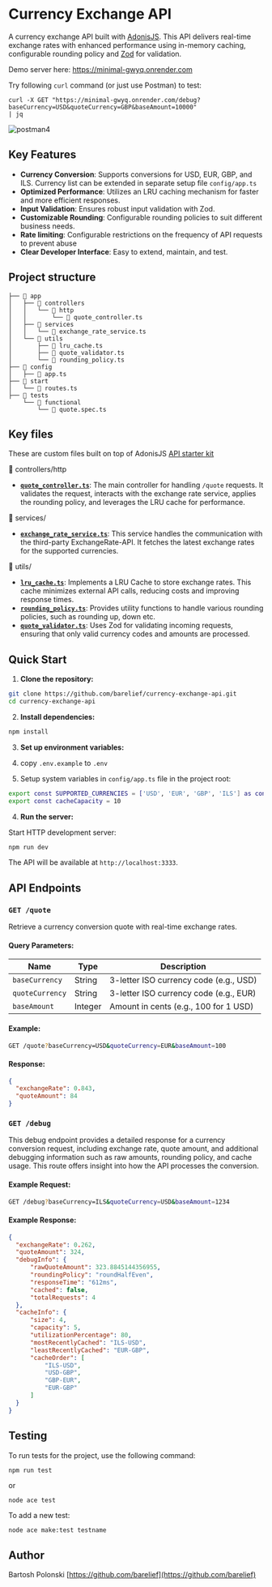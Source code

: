 # Currency Exchange API

A currency exchange API built with [AdonisJS](https://docs.adonisjs.com/guides/preface/introduction#what-is-adonisjs). This API delivers real-time exchange rates with enhanced performance using in-memory caching, configurable rounding policy and [Zod](https://zod.dev/?id=introduction) for validation.

Demo server here: https://minimal-gwyq.onrender.com

Try following `curl` command (or just use Postman) to test: 
```
curl -X GET "https://minimal-gwyq.onrender.com/debug?baseCurrency=USD&quoteCurrency=GBP&baseAmount=10000"
| jq
```

![postman4](https://github.com/user-attachments/assets/a89b13db-75ca-47cd-b6a6-9e134d410118)

## Key Features

- **Currency Conversion**: Supports conversions for USD, EUR, GBP, and ILS. Currency list can be extended in separate setup file `config/app.ts`
- **Optimized Performance**: Utilizes an LRU caching mechanism for faster and more efficient responses.
- **Input Validation**: Ensures robust input validation with Zod.
- **Customizable Rounding**: Configurable rounding policies to suit different business needs.
- **Rate limiting**: Configurable restrictions on the frequency of API requests to prevent abuse 
- **Clear Developer Interface**: Easy to extend, maintain, and test. 

## Project structure 

```
├── 📂 app
│   ├── 📂 controllers
│   │   └── 📂 http
│   │       └── 📄 quote_controller.ts 
│   ├── 📂 services
│   │   └── 📄 exchange_rate_service.ts
│   └── 📂 utils
│       ├── 📄 lru_cache.ts
│       ├── 📄 quote_validator.ts
│       └── 📄 rounding_policy.ts
├── 📂 config
│   ├── 📄 app.ts
├── 📂 start
│   └── 📄 routes.ts
├── 📂 tests
    └── 📂 functional
        └── 📄 quote.spec.ts
```
## Key files

These are custom files built on top of AdonisJS [API starter kit](https://docs.adonisjs.com/guides/getting-started/installation#api-starter-kit)

📂 controllers/http

- [**`quote_controller.ts`**](app/controllers/http/quote_controller.ts): The main controller for handling `/quote` requests. It validates the request, interacts with the exchange rate service, applies the rounding policy, and leverages the LRU cache for performance.

📂 services/

- [**`exchange_rate_service.ts`**](app/services/exchange_rate_service.ts): This service handles the communication with the third-party ExchangeRate-API. It fetches the latest exchange rates for the supported currencies.

📂 utils/

- [**`lru_cache.ts`**](app/utils/lru_cache.ts): Implements a LRU Cache to store exchange rates. This cache minimizes external API calls, reducing costs and improving response times.
- [**`rounding_policy.ts`**](app/utils/rounding_policy.ts): Provides utility functions to handle various rounding policies, such as rounding up, down etc.
- [**`quote_validator.ts`**](app/utils/quote_validator.ts): Uses Zod for validating incoming requests, ensuring that only valid currency codes and amounts are processed.

## Quick Start

1. **Clone the repository:**

```bash
git clone https://github.com/barelief/currency-exchange-api.git
cd currency-exchange-api
```

2. **Install dependencies:**

```bash
npm install
```

3. **Set up environment variables:**
   
1. copy `.env.example` to `.env`
2. Setup system variables in `config/app.ts` file in the project root:

```bash
export const SUPPORTED_CURRENCIES = ['USD', 'EUR', 'GBP', 'ILS'] as const
export const cacheCapacity = 10
```

4. **Run the server:**

Start HTTP development server:

```bash
npm run dev
```

The API will be available at `http://localhost:3333`.
## API Endpoints

### `GET /quote`

Retrieve a currency conversion quote with real-time exchange rates.

#### Query Parameters:

| Name            | Type    | Description                            |
| --------------- | ------- | -------------------------------------- |
| `baseCurrency`  | String  | 3-letter ISO currency code (e.g., USD) |
| `quoteCurrency` | String  | 3-letter ISO currency code (e.g., EUR) |
| `baseAmount`    | Integer | Amount in cents (e.g., 100 for 1 USD)  |
#### Example:

```bash
GET /quote?baseCurrency=USD&quoteCurrency=EUR&baseAmount=100
```
#### Response:

```json
{
  "exchangeRate": 0.843,
  "quoteAmount": 84
}
```

### `GET /debug`

This debug endpoint provides a detailed response for a currency conversion request, including exchange rate, quote amount, and additional debugging information such as raw amounts, rounding policy, and cache usage. This route offers insight into how the API processes the conversion.
#### Example Request:

```bash
GET /debug?baseCurrency=ILS&quoteCurrency=USD&baseAmount=1234
```
#### Example Response:

```json
{
  "exchangeRate": 0.262,
  "quoteAmount": 324,
  "debugInfo": {
      "rawQuoteAmount": 323.8845144356955,
      "roundingPolicy": "roundHalfEven",
      "responseTime": "612ms",
      "cached": false,
      "totalRequests": 4
  },
  "cacheInfo": {
      "size": 4,
      "capacity": 5,
      "utilizationPercentage": 80,
      "mostRecentlyCached": "ILS-USD",
      "leastRecentlyCached": "EUR-GBP",
      "cacheOrder": [
          "ILS-USD",
          "USD-GBP",
          "GBP-EUR",
          "EUR-GBP"
      ]
  }
}
```

## Testing

To run tests for the project, use the following command:

```bash
npm run test
```
or 
```
node ace test
```

To add a new test:

```
node ace make:test testname
```

## Author

Bartosh Polonski [https://github.com/barelief](https://github.com/barelief)
